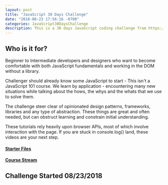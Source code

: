 ```yaml
---
layout: post
title: "JavaScript 30 Days Challenge"
date: "2018-08-23 17:56:16 -0700"
categories: JavaScript30DaysChallenge
description: This is a 30 days JavaScript coding challenge from https://javascript30.com/ by Wes Bos
---
```


## Who is it for?

Beginner to Intermediate developers and designers who want to become comfortable with both JavaScript fundamentals and working in the DOM without a library.

Challenger should already know some JavaScript to start - This isn't a JavaScript 101 course. We learn by application - encountering many new situations while talking about the hows, the whys and the whats that we use to solve them.

The challenge steer clear of opinionated design patterns, frameworks, libraries and any type of abstraction. These things are great and often needed, but can obstruct learning and constrain initial understanding.

These tutorials rely heavily upon browser APIs, most of which involve interaction with the page. If you are stuck in console.log() land, these videos are your next step.

#### [Starter Files](https://github.com/wesbos/JavaScript30)

#### [Course Stream](https://courses.wesbos.com)

## Challenge Started 08/23/2018 
